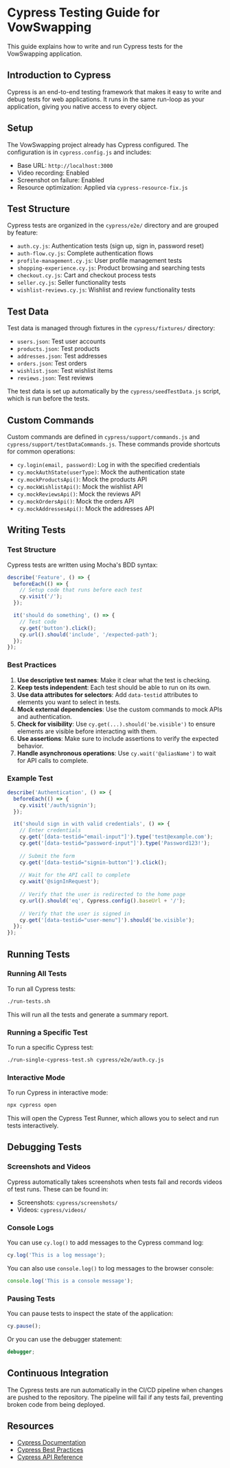 # Cypress Testing Guide for VowSwapping

This guide explains how to write and run Cypress tests for the VowSwapping application.

## Introduction to Cypress

Cypress is an end-to-end testing framework that makes it easy to write and debug tests for web applications. It runs in the same run-loop as your application, giving you native access to every object.

## Setup

The VowSwapping project already has Cypress configured. The configuration is in `cypress.config.js` and includes:

- Base URL: `http://localhost:3000`
- Video recording: Enabled
- Screenshot on failure: Enabled
- Resource optimization: Applied via `cypress-resource-fix.js`

## Test Structure

Cypress tests are organized in the `cypress/e2e/` directory and are grouped by feature:

- `auth.cy.js`: Authentication tests (sign up, sign in, password reset)
- `auth-flow.cy.js`: Complete authentication flows
- `profile-management.cy.js`: User profile management tests
- `shopping-experience.cy.js`: Product browsing and searching tests
- `checkout.cy.js`: Cart and checkout process tests
- `seller.cy.js`: Seller functionality tests
- `wishlist-reviews.cy.js`: Wishlist and review functionality tests

## Test Data

Test data is managed through fixtures in the `cypress/fixtures/` directory:

- `users.json`: Test user accounts
- `products.json`: Test products
- `addresses.json`: Test addresses
- `orders.json`: Test orders
- `wishlist.json`: Test wishlist items
- `reviews.json`: Test reviews

The test data is set up automatically by the `cypress/seedTestData.js` script, which is run before the tests.

## Custom Commands

Custom commands are defined in `cypress/support/commands.js` and `cypress/support/testDataCommands.js`. These commands provide shortcuts for common operations:

- `cy.login(email, password)`: Log in with the specified credentials
- `cy.mockAuthState(userType)`: Mock the authentication state
- `cy.mockProductsApi()`: Mock the products API
- `cy.mockWishlistApi()`: Mock the wishlist API
- `cy.mockReviewsApi()`: Mock the reviews API
- `cy.mockOrdersApi()`: Mock the orders API
- `cy.mockAddressesApi()`: Mock the addresses API

## Writing Tests

### Test Structure

Cypress tests are written using Mocha's BDD syntax:

```javascript
describe('Feature', () => {
  beforeEach(() => {
    // Setup code that runs before each test
    cy.visit('/');
  });

  it('should do something', () => {
    // Test code
    cy.get('button').click();
    cy.url().should('include', '/expected-path');
  });
});
```

### Best Practices

1. **Use descriptive test names**: Make it clear what the test is checking.
2. **Keep tests independent**: Each test should be able to run on its own.
3. **Use data attributes for selectors**: Add `data-testid` attributes to elements you want to select in tests.
4. **Mock external dependencies**: Use the custom commands to mock APIs and authentication.
5. **Check for visibility**: Use `cy.get(...).should('be.visible')` to ensure elements are visible before interacting with them.
6. **Use assertions**: Make sure to include assertions to verify the expected behavior.
7. **Handle asynchronous operations**: Use `cy.wait('@aliasName')` to wait for API calls to complete.

### Example Test

```javascript
describe('Authentication', () => {
  beforeEach(() => {
    cy.visit('/auth/signin');
  });

  it('should sign in with valid credentials', () => {
    // Enter credentials
    cy.get('[data-testid="email-input"]').type('test@example.com');
    cy.get('[data-testid="password-input"]').type('Password123!');
    
    // Submit the form
    cy.get('[data-testid="signin-button"]').click();
    
    // Wait for the API call to complete
    cy.wait('@signInRequest');
    
    // Verify that the user is redirected to the home page
    cy.url().should('eq', Cypress.config().baseUrl + '/');
    
    // Verify that the user is signed in
    cy.get('[data-testid="user-menu"]').should('be.visible');
  });
});
```

## Running Tests

### Running All Tests

To run all Cypress tests:

```bash
./run-tests.sh
```

This will run all the tests and generate a summary report.

### Running a Specific Test

To run a specific Cypress test:

```bash
./run-single-cypress-test.sh cypress/e2e/auth.cy.js
```

### Interactive Mode

To run Cypress in interactive mode:

```bash
npx cypress open
```

This will open the Cypress Test Runner, which allows you to select and run tests interactively.

## Debugging Tests

### Screenshots and Videos

Cypress automatically takes screenshots when tests fail and records videos of test runs. These can be found in:

- Screenshots: `cypress/screenshots/`
- Videos: `cypress/videos/`

### Console Logs

You can use `cy.log()` to add messages to the Cypress command log:

```javascript
cy.log('This is a log message');
```

You can also use `console.log()` to log messages to the browser console:

```javascript
console.log('This is a console message');
```

### Pausing Tests

You can pause tests to inspect the state of the application:

```javascript
cy.pause();
```

Or you can use the debugger statement:

```javascript
debugger;
```

## Continuous Integration

The Cypress tests are run automatically in the CI/CD pipeline when changes are pushed to the repository. The pipeline will fail if any tests fail, preventing broken code from being deployed.

## Resources

- [Cypress Documentation](https://docs.cypress.io/)
- [Cypress Best Practices](https://docs.cypress.io/guides/references/best-practices)
- [Cypress API Reference](https://docs.cypress.io/api/table-of-contents)
